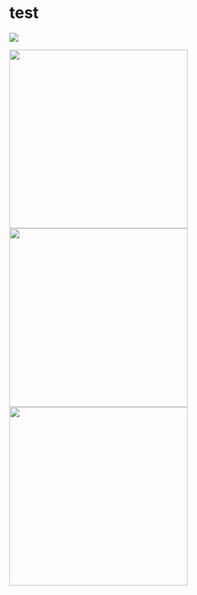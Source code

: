 # test
<img src="https://timgsa.baidu.com/timg?image&quality=80&size=b9999_10000&sec=1529401732198&di=8c947b3a909e911d9da49ea6b3a7e8b9&imgtype=0&src=http%3A%2F%2Fpic30.photophoto.cn%2F20140307%2F0020032824522837_b.jpg"></br>






<img src="https://raw.github.com/ibireme/YYKit/master/Demo/Snapshots/twitter.png" width="320"><br/>
<img src="https://raw.github.com/ibireme/YYKit/master/Demo/Snapshots/weibo.png" width="320"> <img src="https://raw.github.com/ibireme/YYKit/master/Demo/Snapshots/weibo_compose.png" width="320">

